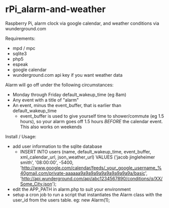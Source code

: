 rPi_alarm-and-weather
=====================

Raspberry Pi, alarm clock via google calendar, and weather conditions via wunderground.com

Requirements:
- mpd / mpc
- sqlite3
- php5
- espeak
- google calendar
- wunderground.com api key if you want weather data

Alarm will go off under the following circumstances:
- Monday through Friday default_wakeup_time (eg 8am)
- Any event with a title of "alarm"
- An event, minus the event_buffer, that is earlier than default_wakeup_time
	- event_buffer is used to give yourself time to shower/commute (eg 1.5 hours), so your alarm goes off 1.5 hours _BEFORE_ the calendar event. This also works on weekends

Install / Usage:
- add user information to the sqlite database
	- INSERT INTO users (name, default_wakeup_time, event_buffer, xml_calendar_url, json_weather_url) VALUES ('jacob jingleheimer smith', '08:00:00', -5400, 'http://www.google.com/calendar/feeds/_your_google_username_%40gmail.com/private-aaaaaa9a9a9a9a9a9a9a9a9a9a/basic', 'http://api.wunderground.com/api/abc1234567890/conditions/q/XX/Some_City.json');
- edit the APP_PATH in alarm.php to suit your environment
- setup a cron job to run a script that instantiates the Alarm class with the user_id from the users table. eg: new Alarm(1);
